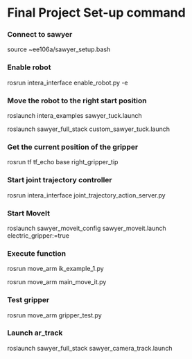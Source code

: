 # Final Project Set-up command

### Connect to sawyer
source ~ee106a/sawyer_setup.bash

### Enable robot
rosrun intera_interface enable_robot.py -e

### Move the robot to the right start position
roslaunch intera_examples sawyer_tuck.launch

roslaunch sawyer_full_stack custom_sawyer_tuck.launch

### Get the current position of the gripper
rosrun tf tf_echo base right_gripper_tip

### Start joint trajectory controller
rosrun intera_interface joint_trajectory_action_server.py

### Start MoveIt
roslaunch sawyer_moveit_config sawyer_moveit.launch electric_gripper:=true

### Execute function 
rosrun move_arm ik_example_1.py

rosrun move_arm main_move_it.py

### Test gripper
rosrun move_arm gripper_test.py

### Launch ar_track
roslaunch sawyer_full_stack sawyer_camera_track.launch
